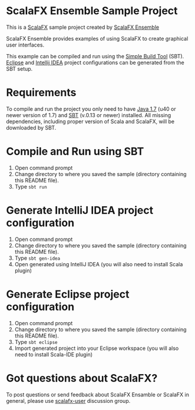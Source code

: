 ScalaFX Ensemble Sample Project
===============================

This is a [ScalaFX](http://scalafx.org) sample project created by
[ScalaFX Ensemble](http://jugchennai.github.com/scalafx-ensemble/)

ScalaFX Ensemble provides examples of using ScalaFX to create graphical user interfaces.

This example can be compiled and run using the [Simple Build Tool](http://www.scala-sbt.org/) (SBT).
[Eclipse](http://www.eclipse.org) and [Intellij IDEA](http://www.jetbrains.com/idea/)
project configurations can be generated from the SBT setup.


Requirements
============

To compile and run the project you only need to have
[Java 1.7](http://www.oracle.com/technetwork/java/javase/downloads/index.html)
(u40 or newer version of 1.7) and [SBT](http://www.scala-sbt.org/) (v.0.13 or newer) installed.
All missing dependencies, including proper version of Scala and ScalaFX, will be downloaded by SBT.


Compile and Run using SBT
=========================

1. Open command prompt
2. Change directory to where you saved the sample (directory containing this README file).
3. Type `sbt run`


Generate IntelliJ IDEA project configuration
============================================

1. Open command prompt
2. Change directory to where you saved the sample (directory containing this README file).
3. Type `sbt gen-idea`
4. Open generated using IntelliJ IDEA (you will also need to install Scala plugin)


Generate Eclipse project configuration
======================================

1. Open command prompt
2. Change directory to where you saved the sample (directory containing this README file).
3. Type `sbt eclipse`
4. Import generated project into your Eclipse workspace (you will also need to install Scala-IDE plugin)


Got questions about ScalaFX?
============================

To post questions or send feedback about ScalaFX Ensamble or ScalaFX in general, please use
[scalafx-user](https://groups.google.com/forum/?fromgroups#!forum/scalafx-users) discussion group.

